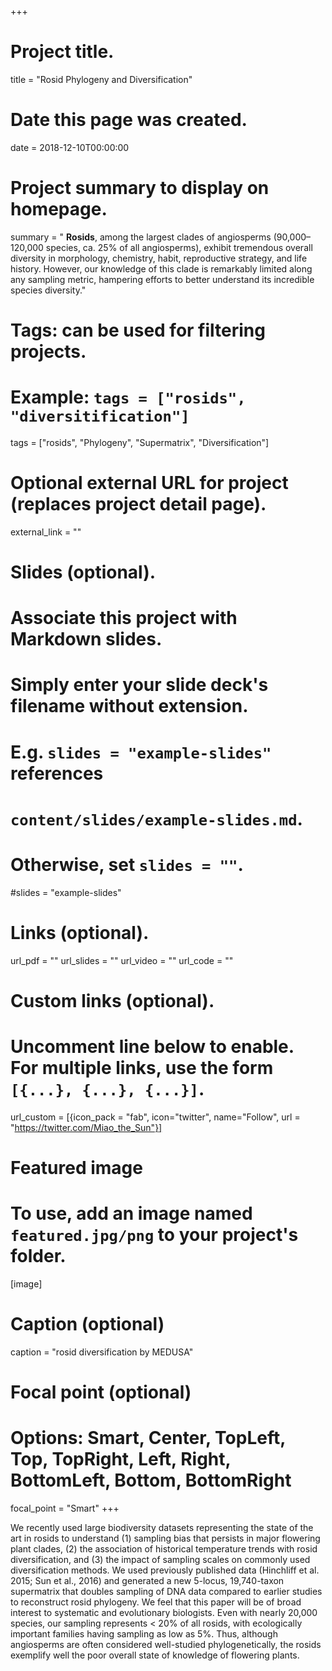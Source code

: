 +++
# Project title.
title = "Rosid Phylogeny and Diversification"

# Date this page was created.
date = 2018-12-10T00:00:00

# Project summary to display on homepage.
summary = " **Rosids**, among the largest clades of angiosperms (90,000–120,000 species, ca. 25% of all angiosperms), exhibit tremendous overall diversity in morphology, chemistry, habit, reproductive strategy, and life history. However, our knowledge of this clade is remarkably limited along any sampling metric, hampering efforts to better understand its incredible species diversity."

# Tags: can be used for filtering projects.
# Example: `tags = ["rosids", "diversitification"]`

tags = ["rosids", "Phylogeny", "Supermatrix", "Diversification"]

# Optional external URL for project (replaces project detail page).
external_link = ""

# Slides (optional).
#   Associate this project with Markdown slides.
#   Simply enter your slide deck's filename without extension.
#   E.g. `slides = "example-slides"` references 
#   `content/slides/example-slides.md`.
#   Otherwise, set `slides = ""`.
#slides = "example-slides"

# Links (optional).
url_pdf = ""
url_slides = ""
url_video = ""
url_code = ""

# Custom links (optional).
#   Uncomment line below to enable. For multiple links, use the form `[{...}, {...}, {...}]`.
url_custom = [{icon_pack = "fab", icon="twitter", name="Follow", url = "https://twitter.com/Miao_the_Sun"}]

# Featured image
# To use, add an image named `featured.jpg/png` to your project's folder. 
[image]
  # Caption (optional)
  caption = "rosid diversification by MEDUSA"
  
  # Focal point (optional)
  # Options: Smart, Center, TopLeft, Top, TopRight, Left, Right, BottomLeft, Bottom, BottomRight
  focal_point = "Smart"
+++

We recently used large biodiversity datasets representing the state of the art in rosids to understand (1) sampling bias that persists in major flowering plant clades, (2) the association of historical temperature trends with rosid diversification, and (3) the impact of sampling scales on commonly used diversification methods. We used previously published data (Hinchliff et al. 2015; Sun et al., 2016) and generated a new 5-locus, 19,740-taxon supermatrix that doubles sampling of DNA data compared to earlier studies to reconstruct rosid phylogeny. We feel that this paper will be of broad interest to systematic and evolutionary biologists. Even with nearly 20,000 species, our sampling represents < 20% of all rosids, with ecologically important families having sampling as low as 5%. Thus, although angiosperms are often considered well-studied phylogenetically, the rosids exemplify well the poor overall state of knowledge of flowering plants.
